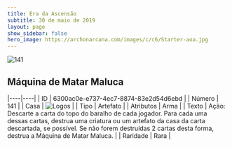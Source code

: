 ```yaml
---
title: Era da Ascensão
subtitle: 30 de maio de 2019
layout: page
show_sidebar: false
hero_image: https://archonarcana.com/images/c/c6/Starter-aoa.jpg
---
```


![141](https://cdn.keyforgegame.com/media/card_front/pt/435_141_VJ6VRR6QGF4C_pt.png)

## Máquina de Matar Maluca

|----|----|
| ID | 6300ac0e-e737-4ec7-8874-83e2d54d6ebd |
| Número | 141 |
| Casa | ![Logos](https://archonarcana.com/images/thumb/c/ce/Logos.png/22px-Logos.png "Logos") |
| Tipo | Artefato |
| Atributos | Arma |
| Texto | Ação: Descarte a carta do topo do baralho de cada jogador. Para cada  uma dessas cartas, destrua uma criatura ou um artefato da casa da carta descartada, se possível. Se não forem destruídas 2 cartas desta forma, destrua a Máquina de Matar Maluca. |
| Raridade | Rara |
